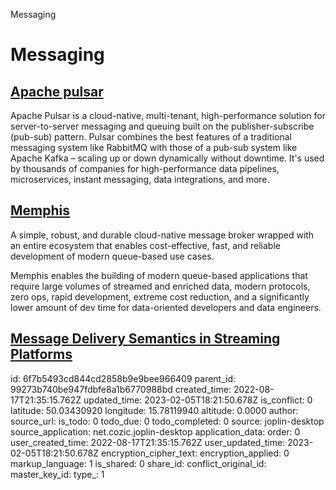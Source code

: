 Messaging

# Messaging

## [**Apache pulsar**](https://pulsar.apache.org/)
Apache Pulsar is a cloud-native, multi-tenant, high-performance solution for server-to-server messaging and queuing built on the publisher-subscribe (pub-sub) pattern. Pulsar combines the best features of a traditional messaging system like RabbitMQ with those of a pub-sub system like Apache Kafka – scaling up or down dynamically without downtime. It's used by thousands of companies for high-performance data pipelines, microservices, instant messaging, data integrations, and more.

## [**Memphis**](https://github.com/memphisdev/memphis-broker)
A simple, robust, and durable cloud-native message broker wrapped with
an entire ecosystem that enables cost-effective, fast, and reliable development of modern queue-based use cases.

Memphis enables the building of modern queue-based applications that require
large volumes of streamed and enriched data, modern protocols, zero ops, rapid development,
extreme cost reduction, and a significantly lower amount of dev time for data-oriented developers and data engineers.

## [**Message Delivery Semantics in Streaming Platforms**](https://www.baeldung.com/kafka-message-delivery-semantics)

id: 6f7b5493cd844cd2858b9e9bee966409
parent_id: 99273b740be947fdbfe8a1b6770988bd
created_time: 2022-08-17T21:35:15.762Z
updated_time: 2023-02-05T18:21:50.678Z
is_conflict: 0
latitude: 50.03430920
longitude: 15.78119940
altitude: 0.0000
author: 
source_url: 
is_todo: 0
todo_due: 0
todo_completed: 0
source: joplin-desktop
source_application: net.cozic.joplin-desktop
application_data: 
order: 0
user_created_time: 2022-08-17T21:35:15.762Z
user_updated_time: 2023-02-05T18:21:50.678Z
encryption_cipher_text: 
encryption_applied: 0
markup_language: 1
is_shared: 0
share_id: 
conflict_original_id: 
master_key_id: 
type_: 1